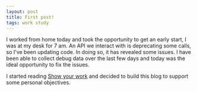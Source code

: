 ```yaml
---
layout: post
title: First post!
tags: work study
---
```


I worked from home today and took the opportunity to get an early start, I
was at my desk for 7 am. An API we interact with is deprecating some calls, so I've
been updating code. In doing so, it has revealed some issues. I have been able to collect debug data over the last few days and today was the ideal opportunity to fix the issues.

I started reading [Show your work](https://austinkleon.com/show-your-work/) and
decided to build this blog to support some personal objectives.
